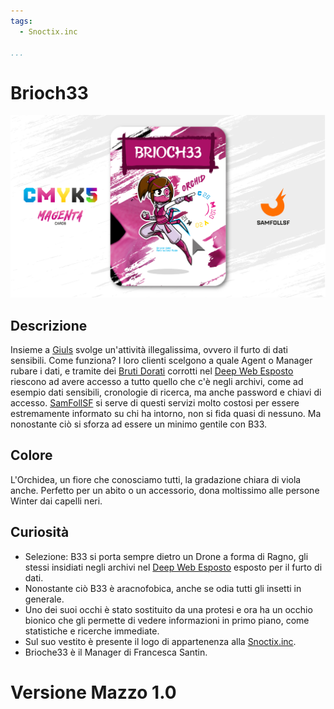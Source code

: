 ```yaml
---
tags:
  - Snoctix.inc

...
```


# Brioch33

![brioche33](../eg/M/santin.jpg)

## Descrizione

Insieme a [Giuls](../Ciano/pistilli.md) svolge un'attività illegalissima, ovvero il furto di dati sensibili. Come funziona? I loro clienti scelgono a quale Agent o Manager rubare i dati, e tramite dei [Bruti Dorati](../Remix/metal.md) corrotti nel [Deep Web Esposto](../Remix/deep.md) riescono ad avere accesso a tutto quello che c'è negli archivi, come ad esempio dati sensibili, cronologie di ricerca, ma anche password e chiavi di accesso. [SamFollSF](../Remix/samfollsf.md) si serve di questi servizi molto costosi per essere estremamente informato su chi ha intorno, non si fida quasi di nessuno. Ma nonostante ciò si sforza ad essere un minimo gentile con B33.

## Colore

L'Orchidea, un fiore che conosciamo tutti, la gradazione chiara di viola anche. Perfetto per un abito o un accessorio, dona moltissimo alle persone Winter dai capelli neri.

## Curiosità

- Selezione: B33 si porta sempre dietro un Drone a forma di Ragno, gli stessi insidiati negli archivi nel [Deep Web Esposto](../Remix/deep.md) esposto per il furto di dati.
- Nonostante ciò B33 è aracnofobica, anche se odia tutti gli insetti in generale.
- Uno dei suoi occhi è stato sostituito da una protesi e ora ha un occhio bionico che gli permette di vedere informazioni in primo piano, come statistiche e ricerche immediate.
- Sul suo vestito è presente il logo di appartenenza alla [Snoctix.inc](../Magenta/solisnoctix.md).
- Brioche33 è il Manager di Francesca Santin.

# Versione Mazzo 1.0